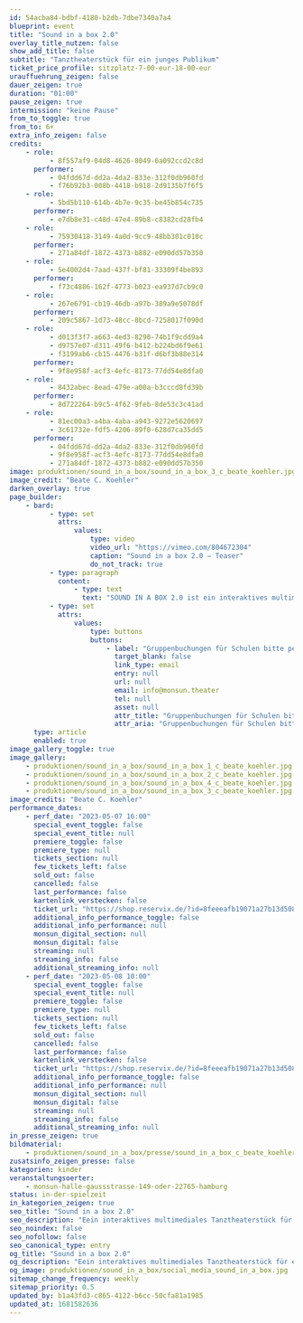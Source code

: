 ```yaml
---
id: 54acba84-bdbf-4180-b2db-7dbe7340a7a4
blueprint: event
title: "Sound in a box 2.0"
overlay_title_nutzen: false
show_add_title: false
subtitle: "Tanztheaterstück für ein junges Publikum"
ticket_price_profile: sitzplatz-7-00-eur-18-00-eur
urauffuehrung_zeigen: false
dauer_zeigen: true
duration: "01:00"
pause_zeigen: true
intermission: "keine Pause"
from_to_toggle: true
from_to: 6+
extra_info_zeigen: false
credits:
    - role:
          - 8f557af9-04d8-4626-8049-6a092ccd2c8d
      performer:
          - 04fdd67d-dd2a-4da2-833e-312f0db960fd
          - f76b92b3-008b-4418-b918-2d9135b7f6f5
    - role:
          - 5bd5b110-614b-4b7e-9c35-be45b854c735
      performer:
          - e7db8e31-c48d-47e4-89b8-c8382cd28fb4
    - role:
          - 75930418-3149-4a0d-9cc9-48bb301c010c
      performer:
          - 271a84df-1872-4373-b882-e090dd57b350
    - role:
          - 5e4002d4-7aad-437f-bf81-33309f4be893
      performer:
          - f73c4886-162f-4773-b023-ea937d7cb9c0
    - role:
          - 267e6791-cb19-46db-a97b-389a9e5078df
      performer:
          - 209c5867-1d73-48cc-8bcd-7258017f090d
    - role:
          - d013f3f7-a663-4ed3-8290-74b1f9cdd9a4
          - d9757e07-d311-49f6-b412-b224bd6f9e61
          - f3199ab6-cb15-4476-b31f-d6bf3b88e314
      performer:
          - 9f8e958f-acf3-4efc-8173-77dd54e8dfa0
    - role:
          - 8432abec-8ead-479e-a00a-b3cccd8fd39b
      performer:
          - 8d722264-b9c5-4f62-9feb-8de53c3c41ad
    - role:
          - 81ec00a3-a4ba-4aba-a943-9272e5620697
          - 3c61732e-fdf5-4206-89f0-628d7ca35dd5
      performer:
          - 04fdd67d-dd2a-4da2-833e-312f0db960fd
          - 9f8e958f-acf3-4efc-8173-77dd54e8dfa0
          - 271a84df-1872-4373-b882-e090dd57b350
image: produktionen/sound_in_a_box/sound_in_a_box_3_c_beate_koehler.jpg
image_credit: "Beate C. Koehler"
darken_overlay: true
page_builder:
    - bard:
          - type: set
            attrs:
                values:
                    type: video
                    video_url: "https://vimeo.com/804672304"
                    caption: "Sound in a box 2.0 – Teaser"
                    do_not_track: true
          - type: paragraph
            content:
                - type: text
                  text: "SOUND IN A BOX 2.0 ist ein interaktives multimediales Tanztheaterstück für ein junges Publikum. Eine wilde Reise durch verschiedene Welten - ein Spiel mit kindlicher Phantasie. Bewegung wird in Klang und Klang in Bewegung transformiert - ein Dialog zwischen Körper und Sound entsteht. Die Kinder werden immer wieder zur Interaktion eingeladen und dürfen am Ende selbst aktiv werden, tanzen und mit Sound experimentieren."
          - type: set
            attrs:
                values:
                    type: buttons
                    buttons:
                        - label: "Gruppenbuchungen für Schulen bitte per Mail anfragen"
                          target_blank: false
                          link_type: email
                          entry: null
                          url: null
                          email: info@monsun.theater
                          tel: null
                          asset: null
                          attr_title: "Gruppenbuchungen für Schulen bitte per Mail anfragen"
                          attr_aria: "Gruppenbuchungen für Schulen bitte per Mail anfragen"
      type: article
      enabled: true
image_gallery_toggle: true
image_gallery:
    - produktionen/sound_in_a_box/sound_in_a_box_1_c_beate_koehler.jpg
    - produktionen/sound_in_a_box/sound_in_a_box_2_c_beate_koehler.jpg
    - produktionen/sound_in_a_box/sound_in_a_box_4_c_beate_koehler.jpg
    - produktionen/sound_in_a_box/sound_in_a_box_3_c_beate_koehler.jpg
image_credits: "Beate C. Koehler"
performance_dates:
    - perf_date: "2023-05-07 16:00"
      special_event_toggle: false
      special_event_title: null
      premiere_toggle: false
      premiere_type: null
      tickets_section: null
      few_tickets_left: false
      sold_out: false
      cancelled: false
      last_performance: false
      kartenlink_verstecken: false
      ticket_url: "https://shop.reservix.de/?id=8feeeafb19071a27b13d5083379d95183e9ab490f2f135faf80b2fecfc1ba00f2aba7ad8945f4a4292549eb86feddc1b&vID=7337&eventGrpID=429507&eventID=2080194"
      additional_info_performance_toggle: false
      additional_info_performance: null
      monsun_digital_section: null
      monsun_digital: false
      streaming: null
      streaming_info: false
      additional_streaming_info: null
    - perf_date: "2023-05-08 10:00"
      special_event_toggle: false
      special_event_title: null
      premiere_toggle: false
      premiere_type: null
      tickets_section: null
      few_tickets_left: false
      sold_out: false
      cancelled: false
      last_performance: false
      kartenlink_verstecken: false
      ticket_url: "https://shop.reservix.de/?id=8feeeafb19071a27b13d5083379d95183e9ab490f2f135faf80b2fecfc1ba00f2aba7ad8945f4a4292549eb86feddc1b&vID=7337&eventGrpID=429507&eventID=2080195"
      additional_info_performance_toggle: false
      additional_info_performance: null
      monsun_digital_section: null
      monsun_digital: false
      streaming: null
      streaming_info: false
      additional_streaming_info: null
in_presse_zeigen: true
bildmaterial:
    - produktionen/sound_in_a_box/presse/sound_in_a_box_c_beate_koehler_monsun.zip
zusatsinfo_zeigen_presse: false
kategorien: kinder
veranstaltungsoerter:
    - monsun-halle-gaussstrasse-149-oder-22765-hamburg
status: in-der-spielzeit
in_kategorien_zeigen: true
seo_title: "Sound in a box 2.0"
seo_description: "Eein interaktives multimediales Tanztheaterstück für ein junges Publikum. Eine wilde Reise durch verschiedene Welten - ein Spiel mit kindlicher Phantasie."
seo_noindex: false
seo_nofollow: false
seo_canonical_type: entry
og_title: "Sound in a box 2.0"
og_description: "Eein interaktives multimediales Tanztheaterstück für ein junges Publikum. Eine wilde Reise durch verschiedene Welten - ein Spiel mit kindlicher Phantasie."
og_image: produktionen/sound_in_a_box/social_media_sound_in_a_box.jpg
sitemap_change_frequency: weekly
sitemap_priority: 0.5
updated_by: b1a43fd3-c865-4122-b6cc-50cfa81a1985
updated_at: 1681582636
---
```

